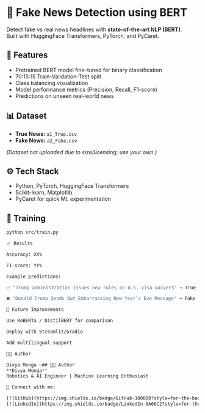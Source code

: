 # 📰 Fake News Detection using BERT

Detect fake vs real news headlines with **state-of-the-art NLP (BERT)**.  
Built with HuggingFace Transformers, PyTorch, and PyCaret.

## 📌 Features
- Pretrained BERT model fine-tuned for binary classification
- 70:15:15 Train-Validation-Test split
- Class balancing visualization
- Model performance metrics (Precision, Recall, F1-score)
- Predictions on unseen real-world news

## 📊 Dataset
- **True News:** `a1_True.csv`  
- **Fake News:** `a2_Fake.csv`  

*(Dataset not uploaded due to size/licensing; use your own.)*

## ⚙️ Tech Stack
- Python, PyTorch, HuggingFace Transformers
- Scikit-learn, Matplotlib
- PyCaret for quick ML experimentation

## 🚀 Training
```bash
python src/train.py

📈 Results

Accuracy: XX%

F1-score: YY%

Example predictions:

✅ "Trump administration issues new rules on U.S. visa waivers" → True

❌ "Donald Trump Sends Out Embarrassing New Year’s Eve Message" → Fake

🎯 Future Improvements

Use RoBERTa / DistilBERT for comparison

Deploy with Streamlit/Gradio

Add multilingual support

👩‍💻 Author

Divya Monga –## 👩‍💻 Author
**Divya Monga**  
Robotics & AI Engineer | Machine Learning Enthusiast  

📧 Connect with me:  

[![GitHub](https://img.shields.io/badge/GitHub-100000?style=for-the-badge&logo=github&logoColor=white)](https://github.com/divya5-11-04)  
[![LinkedIn](https://img.shields.io/badge/LinkedIn-0A66C2?style=for-the-badge&logo=linkedin&logoColor=white)](https://www.linkedin.com/in/divya-ji4/)  
